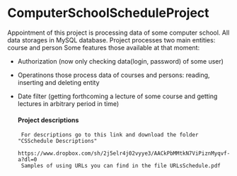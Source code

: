 # ComputerSchoolScheduleProject
Appointment of this project is processing data of some computer school.
All data storages in MySQL database.
Project processes two main entities: course and person
Some features those available at that moment:
* Authorization (now only checking data(login, password) of some user)
- Operatinons those process data of courses and persons: 
  reading, inserting and deleting entity
- Date filter (getting forthcoming a lecture of some course and
               getting lectures in arbitrary period in time)
               
  #### Project descriptions
       For descriptions go to this link and download the folder "CSSchedule Descriptions"
       https://www.dropbox.com/sh/2j5elr4j02vyye3/AACkPbMMtkN7ViPiznMyqvf-a?dl=0
       Samples of using URLs you can find in the file URLsSchedule.pdf

